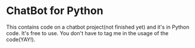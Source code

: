 # ChatBot for Python
This contains code on a chatbot project(not finished yet) and it's in Python code.
It's free to use.
You don't have to tag me in the usage of the code(YAY!).
